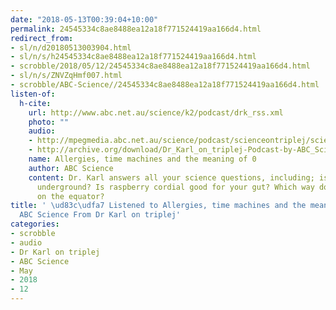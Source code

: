 ```yaml
---
date: "2018-05-13T00:39:04+10:00"
permalink: 24545334c8ae8488ea12a18f771524419aa166d4.html
redirect_from:
- sl/n/d20180513003904.html
- sl/n/s/h24545334c8ae8488ea12a18f771524419aa166d4.html
- scrobble/2018/05/12/24545334c8ae8488ea12a18f771524419aa166d4.html
- sl/n/s/ZNVZqHmf007.html
- scrobble/ABC-Science//24545334c8ae8488ea12a18f771524419aa166d4.html
listen-of:
  h-cite:
    url: http://www.abc.net.au/science/k2/podcast/drk_rss.xml
    photo: ""
    audio:
    - http://mpegmedia.abc.net.au/science/podcast/scienceontriplej/scienceontriplej20180301.mp3
    - http://archive.org/download/Dr_Karl_on_triplej-Podcast-by-ABC_Science/Allergies_time_machines_and_the_meaning_of_0.mp3
    name: Allergies, time machines and the meaning of 0
    author: ABC Science
    content: Dr. Karl answers all your science questions, including; is gravity stronger
      underground? Is raspberry cordial good for your gut? Which way do toilets flush
      on the equator?
title: ' \ud83c\udfa7 Listened to Allergies, time machines and the meaning of 0 by
  ABC Science From Dr Karl on triplej'
categories:
- scrobble
- audio
- Dr Karl on triplej
- ABC Science
- May
- 2018
- 12
---
```

